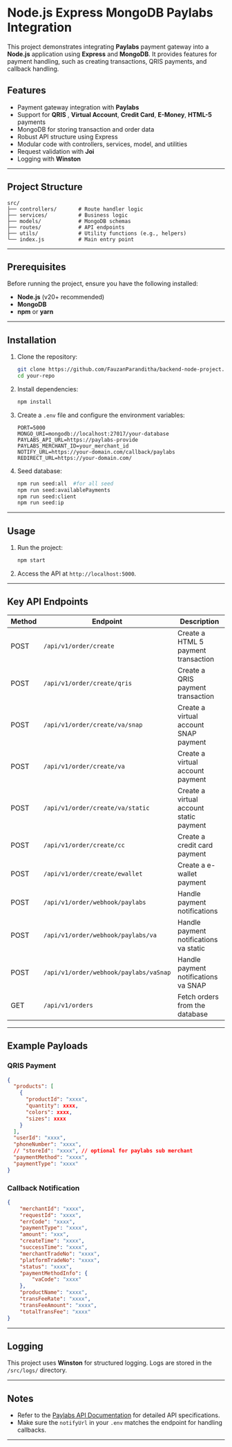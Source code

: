 # Node.js Express MongoDB Paylabs Integration

This project demonstrates integrating **Paylabs** payment gateway into a **Node.js** application using **Express** and **MongoDB**. It provides features for payment handling, such as creating transactions, QRIS payments, and callback handling.

## Features

- Payment gateway integration with **Paylabs**
- Support for **QRIS** , **Virtual Account**, **Credit Card**, **E-Money**, **HTML-5** payments
- MongoDB for storing transaction and order data
- Robust API structure using Express
- Modular code with controllers, services, model, and utilities
- Request validation with **Joi**
- Logging with **Winston**

---

## Project Structure

```
src/
├── controllers/       # Route handler logic
├── services/          # Business logic
├── models/            # MongoDB schemas
├── routes/            # API endpoints
├── utils/             # Utility functions (e.g., helpers)
└── index.js           # Main entry point
```

---

## Prerequisites

Before running the project, ensure you have the following installed:

- **Node.js** (v20+ recommended)
- **MongoDB**
- **npm** or **yarn**

---

## Installation

1. Clone the repository:

    ```bash
    git clone https://github.com/FauzanParanditha/backend-node-project.git
    cd your-repo
    ```

2. Install dependencies:

    ```bash
    npm install
    ```

3. Create a `.env` file and configure the environment variables:

    ```env
    PORT=5000
    MONGO_URI=mongodb://localhost:27017/your-database
    PAYLABS_API_URL=https://paylabs-provide
    PAYLABS_MERCHANT_ID=your_merchant_id
    NOTIFY_URL=https://your-domain.com/callback/paylabs
    REDIRECT_URL=https://your-domain.com/
    ```

4. Seed database:
    ```bash
    npm run seed:all  #for all seed
    npm run seed:availablePayments
    npm run seed:client
    npm run seed:ip
    ```

---

## Usage

1. Run the project:

    ```bash
    npm start
    ```

2. Access the API at `http://localhost:5000`.

---

## Key API Endpoints

| Method | Endpoint                               | Description                             |
| ------ | -------------------------------------- | --------------------------------------- |
| POST   | `/api/v1/order/create`                 | Create a HTML 5 payment transaction     |
| POST   | `/api/v1/order/create/qris`            | Create a QRIS payment transaction       |
| POST   | `/api/v1/order/create/va/snap`         | Create a virtual account SNAP payment   |
| POST   | `/api/v1/order/create/va`              | Create a virtual account payment        |
| POST   | `/api/v1/order/create/va/static`       | Create a virtual account static payment |
| POST   | `/api/v1/order/create/cc`              | Create a credit card payment            |
| POST   | `/api/v1/order/create/ewallet`         | Create a e-wallet payment               |
| POST   | `/api/v1/order/webhook/paylabs`        | Handle payment notifications            |
| POST   | `/api/v1/order/webhook/paylabs/va`     | Handle payment notifications va static  |
| POST   | `/api/v1/order/webhook/paylabs/vaSnap` | Handle payment notifications va SNAP    |
| GET    | `/api/v1/orders`                       | Fetch orders from the database          |

---

## Example Payloads

### QRIS Payment

```json
{
  "products": [
    {
      "productId": "xxxx",
      "quantity": xxxx,
      "colors": xxxx,
      "sizes": xxxx
    }
  ],
  "userId": "xxxx",
  "phoneNumber": "xxxx",
  // "storeId": "xxxx", // optional for paylabs sub merchant
  "paymentMethod": "xxxx",
  "paymentType": "xxxx"
}
```

### Callback Notification

```json
{
    "merchantId": "xxxx",
    "requestId": "xxxx",
    "errCode": "xxxx",
    "paymentType": "xxxx",
    "amount": "xxx",
    "createTime": "xxxx",
    "successTime": "xxxx",
    "merchantTradeNo": "xxxx",
    "platformTradeNo": "xxxx",
    "status": "xxxx",
    "paymentMethodInfo": {
        "vaCode": "xxxx"
    },
    "productName": "xxxx",
    "transFeeRate": "xxxx",
    "transFeeAmount": "xxxx",
    "totalTransFee": "xxxx"
}
```

---

## Logging

This project uses **Winston** for structured logging. Logs are stored in the `/src/logs/` directory.

---

## Notes

- Refer to the [Paylabs API Documentation](https://paylabs.com/docs) for detailed API specifications.
- Make sure the `notifyUrl` in your `.env` matches the endpoint for handling callbacks.

---
